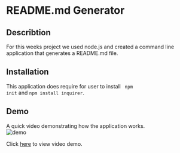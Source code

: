 
  # README.md Generator 

  ## Describtion 
  For this weeks project we used node.js and created a command line application that generates a README.md file. 

  ## Installation 
  This application does require for user to install <code> npm init</code> and <code>npm install inquirer</code>. 

  ## Demo 
  A quick video demonstrating how the application works. <br>
  ![demo](https://github.com/chavelyo3/ReadMeGen/blob/main/assets/Untitled_%20Dec%204,%202020%201_18%20PM.gif?raw=true)
  
  Click [here](https://drive.google.com/file/d/1DwEFGDAvHsgxlr3C3KbRNiLXkMUy7gTH/view) to view video demo. <br>

  